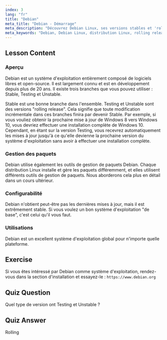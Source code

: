 ```yaml
---
index: 3
lang: "fr"
title: "Debian"
meta_title: "Debian - Démarrage"
meta_description: "Découvrez Debian Linux, ses versions stables et 'rolling release', et la gestion des paquets. Découvrez pourquoi Debian est un excellent système d'exploitation de base pour les débutants et les utilisateurs intermédiaires."
meta_keywords: "Debian, Debian Linux, distribution Linux, rolling release, gestion des paquets, tutoriel Linux, Linux pour débutants, guide Linux"
---
```


## Lesson Content

### Aperçu

Debian est un système d'exploitation entièrement composé de logiciels libres et open-source. Il est largement connu et est en développement depuis plus de 20 ans. Il existe trois branches que vous pouvez utiliser : Stable, Testing et Unstable.

Stable est une bonne branche dans l'ensemble. Testing et Unstable sont des versions "rolling release". Cela signifie que toute modification incrémentale dans ces branches finira par devenir Stable. Par exemple, si vous vouliez obtenir la prochaine mise à jour de Windows 8 vers Windows 10, vous devriez effectuer une installation complète de Windows 10. Cependant, en étant sur la version Testing, vous recevrez automatiquement les mises à jour jusqu'à ce qu'elle devienne la prochaine version du système d'exploitation sans avoir à effectuer une installation complète.

### Gestion des paquets

Debian utilise également les outils de gestion de paquets Debian. Chaque distribution Linux installe et gère les paquets différemment, et elles utilisent différents outils de gestion de paquets. Nous aborderons cela plus en détail dans un cours ultérieur.

### Configurabilité

Debian n'obtient peut-être pas les dernières mises à jour, mais il est extrêmement stable. Si vous voulez un bon système d'exploitation "de base", c'est celui qu'il vous faut.

### Utilisations

Debian est un excellent système d'exploitation global pour n'importe quelle plateforme.

## Exercise

Si vous êtes intéressé par Debian comme système d'exploitation, rendez-vous dans la section d'installation et essayez-le : `https://www.debian.org`

## Quiz Question

Quel type de version ont Testing et Unstable ?

## Quiz Answer

Rolling
